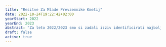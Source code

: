 ```yaml
---
title: "Resitve Za Mlade Prevzemnike Kmetij"
date: 2022-10-24T19:22:42+02:00
yearStart: 2022
yearEnd: 2023
abstract: "Za leto 2022/2023 smo si zadali izziv identificirati najbolj pereče težave mladih prevzemnikov kmetij in najti ustrezne rešitve. V sodelovanjem z Ministrstvom za kmetijstvo in Ministrstvom za digitalno preobrazbo bomo preverili tekoče stanje in trenutne izzive s katerimi se spopadajo mladi kemtje ter jim s pomočjo oblikovalskih pristopov, ekonomike in tehničnih rešitev predlagati možne rešitve za tržne prilagoditve in povečanje učinkovitosti v trenutnih procesih. Vabimo vse zainteresirane študentke in študente, da se nam pridružijo in pomagajo sooblikovati prihodnost kmetijstva v regiji in širše."
draft: false
active: true
---
```



